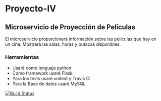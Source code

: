 # Proyecto-IV

## Microservicio de Proyección de Películas

El microservicio proporcionará información sobre las películas que hay en un cine. Mostrará las salas, horas y butacas disponibles.


### Herramientas
- Usaré como lenguaje python
- Como framework usaré Flask
- Para los tests usaré unitest y Travis CI
- Para la Base de datos usaré MySQL

[![Build Status](https://travis-ci.org/toniMR/Proyecto-IV.svg?branch=master)](https://travis-ci.org/toniMR/Proyecto-IV)
